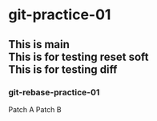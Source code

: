 # git-practice-01
This is main <br>
This is for testing reset soft <br>
This is for testing diff <br>
---
### git-rebase-practice-01
Patch A 
Patch B